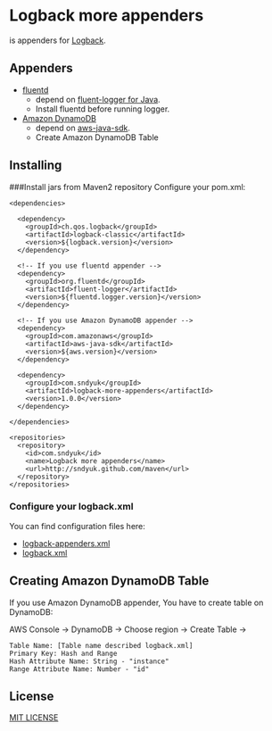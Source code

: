 Logback more appenders
==================================================
is appenders for [Logback](http://logback.qos.ch/).

Appenders
--------------------------------------
- [fluentd](http://fluentd.org/)  
    - depend on [fluent-logger for Java](https://github.com/fluent/fluent-logger-java).   
     - Install fluentd before running logger.
- [Amazon DynamoDB](http://aws.amazon.com/jp/dynamodb/)  
    - depend on [aws-java-sdk](http://aws.amazon.com/jp/sdkforjava/).
    - Create Amazon DynamoDB Table


Installing
--------------------------------------	

###Install jars from Maven2 repository
Configure your pom.xml:

```
<dependencies>

  <dependency>
	<groupId>ch.qos.logback</groupId>
	<artifactId>logback-classic</artifactId>
	<version>${logback.version}</version>
  </dependency>

  <!-- If you use fluentd appender -->
  <dependency>
	<groupId>org.fluentd</groupId>
	<artifactId>fluent-logger</artifactId>
	<version>${fluentd.logger.version}</version>
  </dependency>

  <!-- If you use Amazon DynamoDB appender -->
  <dependency>
	<groupId>com.amazonaws</groupId>
	<artifactId>aws-java-sdk</artifactId>
	<version>${aws.version}</version>
  </dependency>

  <dependency>
    <groupId>com.sndyuk</groupId>
    <artifactId>logback-more-appenders</artifactId>
    <version>1.0.0</version>
  </dependency>

</dependencies>

<repositories>
  <repository>
    <id>com.sndyuk</id>
    <name>Logback more appenders</name>
    <url>http://sndyuk.github.com/maven</url>
  </repository>
</repositories>
```

### Configure your logback.xml
You can find configuration files here:
 
- [logback-appenders.xml](https://github.com/sndyuk/logback-more-appenders/blob/master/src/test/resources/logback-appenders.xml)
- [logback.xml](https://github.com/sndyuk/logback-more-appenders/blob/master/src/test/resources/logback.xml)


Creating Amazon DynamoDB Table
--------------------------------------    
If you use Amazon DynamoDB appender, You have to create table on DynamoDB:

AWS Console -> DynamoDB -> Choose region -> Create Table -> 
   
    Table Name: [Table name described logback.xml]
    Primary Key: Hash and Range
	Hash Attribute Name: String - "instance"
	Range Attribute Name: Number - "id"


License
--------------------------------------
[MIT LICENSE](LICENSE)

